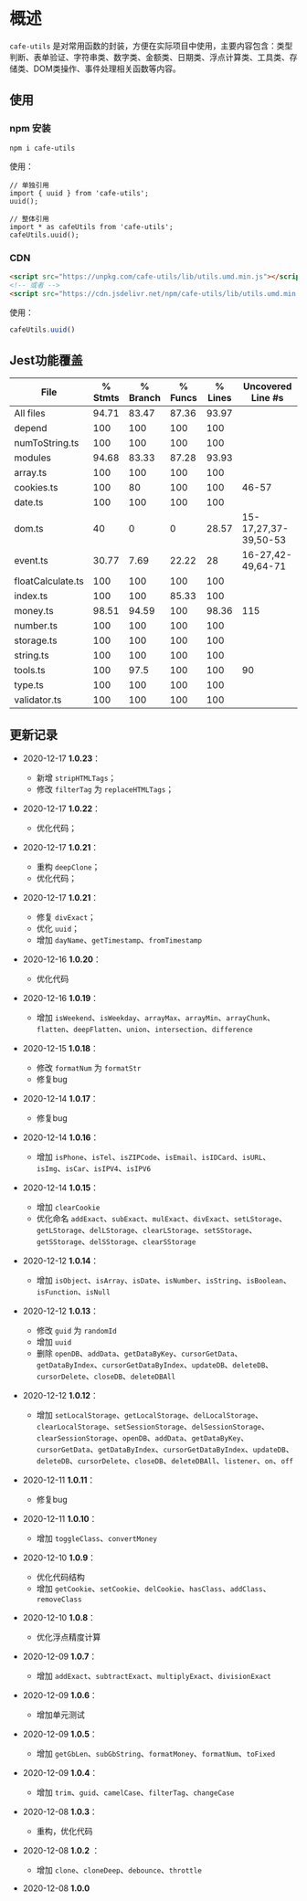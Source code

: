 # 概述

`cafe-utils` 是对常用函数的封装，方便在实际项目中使用，主要内容包含：类型判断、表单验证、字符串类、数字类、金额类、日期类、浮点计算类、工具类、存储类、DOM类操作、事件处理相关函数等内容。

## 使用

### npm 安装

```shell
npm i cafe-utils
```

使用：

```shell
// 单独引用
import { uuid } from 'cafe-utils';
uuid();

// 整体引用
import * as cafeUtils from 'cafe-utils';
cafeUtils.uuid();
```

### CDN

```html
<script src="https://unpkg.com/cafe-utils/lib/utils.umd.min.js"></script>
<!-- 或者 -->
<script src="https://cdn.jsdelivr.net/npm/cafe-utils/lib/utils.umd.min.js"></script>
```

使用：

```js
cafeUtils.uuid()
```

## Jest功能覆盖

File                | % Stmts | % Branch | % Funcs | % Lines | Uncovered Line #s    
--------------------|---------|----------|---------|---------|----------------------
All files           |   94.71 |    83.47 |   87.36 |   93.97 |                      
 depend             |     100 |      100 |     100 |     100 |                      
  numToString.ts    |     100 |      100 |     100 |     100 |                      
 modules            |   94.68 |    83.33 |   87.28 |   93.93 |                      
  array.ts          |     100 |      100 |     100 |     100 |                      
  cookies.ts        |     100 |       80 |     100 |     100 | 46-57
  date.ts           |     100 |      100 |     100 |     100 | 
  dom.ts            |      40 |        0 |       0 |   28.57 | 15-17,27,37-39,50-53
  event.ts          |   30.77 |     7.69 |   22.22 |      28 | 16-27,42-49,64-71   
  floatCalculate.ts |     100 |      100 |     100 |     100 | 
  index.ts          |     100 |      100 |   85.33 |     100 | 
  money.ts          |   98.51 |    94.59 |     100 |   98.36 | 115
  number.ts         |     100 |      100 |     100 |     100 | 
  storage.ts        |     100 |      100 |     100 |     100 | 
  string.ts         |     100 |      100 |     100 |     100 | 
  tools.ts          |     100 |     97.5 |     100 |     100 | 90
  type.ts           |     100 |      100 |     100 |     100 | 
  validator.ts      |     100 |      100 |     100 |     100 | 

## 更新记录

* 2020-12-17 **1.0.23**：  
  - 新增 `stripHTMLTags`；
  - 修改 `filterTag` 为 `replaceHTMLTags`；

* 2020-12-17 **1.0.22**：  
  - 优化代码；

* 2020-12-17 **1.0.21**：  
  - 重构 `deepClone`；
  - 优化代码；

* 2020-12-17 **1.0.21**：  
  - 修复 `divExact`；
  - 优化 `uuid`；
  - 增加 `dayName`、`getTimestamp`、`fromTimestamp`

* 2020-12-16 **1.0.20**：  
  - 优化代码

* 2020-12-16 **1.0.19**：  
  - 增加 `isWeekend`、`isWeekday`、`arrayMax`、`arrayMin`、`arrayChunk`、`flatten`、`deepFlatten`、`union`、`intersection`、`difference`

* 2020-12-15 **1.0.18**：  
  - 修改 `formatNum` 为 `formatStr`
  - 修复bug

* 2020-12-14 **1.0.17**：  
  - 修复bug

* 2020-12-14 **1.0.16**：  
  - 增加 `isPhone`、`isTel`、`isZIPCode`、`isEmail`、`isIDCard`、`isURL`、`isImg`、`isCar`、`isIPV4`、`isIPV6`

* 2020-12-14 **1.0.15**：  
  - 增加 `clearCookie`
  - 优化命名 `addExact`、`subExact`、`mulExact`、`divExact`、`setLStorage`、`getLStorage`、`delLStorage`、`clearLStorage`、`setSStorage`、`getSStorage`、`delSStorage`、`clearSStorage`

* 2020-12-12 **1.0.14**：  
  - 增加 `isObject`、`isArray`、`isDate`、`isNumber`、`isString`、`isBoolean`、`isFunction`、`isNull`

* 2020-12-12 **1.0.13**：  
  - 修改 `guid` 为 `randomId`
  - 增加 `uuid`
  - 删除 `openDB`、`addData`、`getDataByKey`、`cursorGetData`、`getDataByIndex`、`cursorGetDataByIndex`、`updateDB`、`deleteDB`、`cursorDelete`、`closeDB`、`deleteDBAll`

* 2020-12-12 **1.0.12**：  
  - 增加 `setLocalStorage`、`getLocalStorage`、`delLocalStorage`、`clearLocalStorage`、`setSessionStorage`、`delSessionStorage`、`clearSessionStorage`、`openDB`、`addData`、`getDataByKey`、`cursorGetData`、`getDataByIndex`、`cursorGetDataByIndex`、`updateDB`、`deleteDB`、`cursorDelete`、`closeDB`、`deleteDBAll`、`listener`、`on`、`off`

* 2020-12-11 **1.0.11**：  
  - 修复bug

* 2020-12-11 **1.0.10**：  
  - 增加 `toggleClass`、`convertMoney`

* 2020-12-10 **1.0.9**：  
  - 优化代码结构
  - 增加 `getCookie`、`setCookie`、`delCookie`、`hasClass`、`addClass`、`removeClass`

* 2020-12-10 **1.0.8**：  
  - 优化浮点精度计算

* 2020-12-09 **1.0.7**：  
  - 增加 `addExact`、`subtractExact`、`multiplyExact`、`divisionExact`

* 2020-12-09 **1.0.6**：  
  - 增加单元测试

* 2020-12-09 **1.0.5**：  
  - 增加 `getGbLen`、`subGbString`、`formatMoney`、`formatNum`、`toFixed`

* 2020-12-09 **1.0.4**：  
  - 增加 `trim`、`guid`、`camelCase`、`filterTag`、`changeCase`

* 2020-12-08 **1.0.3**：  
  - 重构，优化代码

* 2020-12-08 **1.0.2** ：  
  - 增加 `clone`、`cloneDeep`、`debounce`、`throttle`

* 2020-12-08 **1.0.0**
